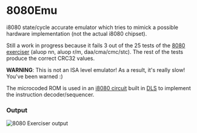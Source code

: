 # 8080Emu
i8080 state/cycle accurate emulator which tries to mimick a possible hardware implementation (not the actual i8080 chipset).

Still a work in progress because it fails 3 out of the 25 tests of the [8080 exerciser](https://web.archive.org/web/20151006085348/http://www.idb.me.uk/sunhillow/8080.html) (aluop nn, aluop r/m, daa/cma/cmc/stc).
The rest of the tests produce the correct CRC32 values.

**WARNING**: This is not an ISA level emulator! As a result, it's really slow! You've been warned :)

The microcoded ROM is used in an [i8080 circuit](https://github.com/jdryg/dls-schematics/tree/master/i8080) built in [DLS](https://makingartstudios.itch.io/dls) to implement the instruction decoder/sequencer.

### Output
![8080 Exerciser output](https://cdn.rawgit.com/jdryg/8080Emu/master/img/8080_exerciser_output.png)

